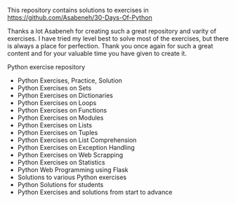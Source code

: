 This repository contains solutions to exercises in https://github.com/Asabeneh/30-Days-Of-Python

Thanks a lot Asabeneh for creating such a great repository and varity of exercises. I have tried my level best to solve most of the exercises, but there is always a place for perfection. Thank you once again for such a great content and for your valuable time you have given to create it.

  Python exercise repository

- Python Exercises, Practice, Solution
- Python Exercises on Sets
- Python Exercises on Dictionaries
- Python Exercises on Loops
- Python Exercises on Functions
- Python Exercises on Modules
- Python Exercises on Lists
- Python Exercises on Tuples
- Python Exercises on List Comprehension
- Python Exercises on Exception Handling
- Python Exercises on Web Scrapping
- Python Exercises on Statistics
- Python Web Programming using Flask
- Solutions to various Python exercises
- Python Solutions for students
- Python Exercises and solutions from start to advance










